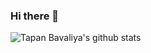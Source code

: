 ### Hi there 👋

<!--
**tapanbavaliya/tapanbavaliya** is a ✨ _special_ ✨ repository because its `README.md` (this file) appears on your GitHub profile.

Here are some ideas to get you started:

- 🔭 I’m currently working on ...
- 🌱 I’m currently learning ...
- 👯 I’m looking to collaborate on ...
- 🤔 I’m looking for help with ...
- 💬 Ask me about ...
- 📫 How to reach me: ...
- 😄 Pronouns: ...
- ⚡ Fun fact: ...
-->

![Tapan Bavaliya's github stats](https://github-readme-stats.vercel.app/api?username=tapanbavaliya&count_private=true&show_icons=true&theme=highcontrast)
